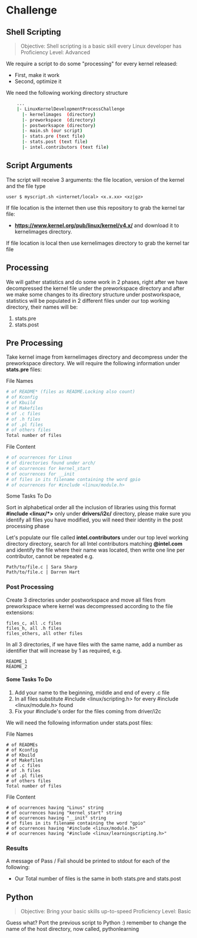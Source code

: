 # Challenge

## Shell Scripting

> Objective: Shell scripting is a basic skill every Linux developer has
> Proficiency Level: Advanced

We require a script to do some "processing" for every kernel released: 
- First, make it work
- Second, optimize it

We need the following working directory structure

```sh
    ...
    |- LinuxKernelDevelopmentProcessChallenge
      |- kernelimages  (directory)
      |- preworkspace  (directory)
      |- postworksapce (directory)
      |- main.sh (our script)
      |- stats.pre (text file)
      |- stats.post (text file)
      |- intel.contributors (text file)
```

## Script Arguments

The script will receive 3 arguments: the file location, version of the kernel and the file type

    user $ myscript.sh <internet/local> <x.x.xx> <xz|gz>

If file location is the internet then use this repository to grab the kernel tar file:
- __https://www.kernel.org/pub/linux/kernel/v4.x/__
and download it to kernelimages directory.

If file location is local then use kernelimages directory to grab the kernel tar file

## Processing

We will gather statistics and do some work in 2 phases, right after we have decompressed the kernel file under the preworkspace directory and after we make some changes to its directory structure under postworkspace, statistics will be populated in 2 different files under our top working directory, their names will be:

1. stats.pre
2. stats.post

## Pre Processing

Take kernel image from kernelimages directory and decompress under the preworkspace directory. We will require the following information under **stats.pre** files:

File Names

```sh
# of README* (files as README.Locking also count)
# of Kconfig
# of Kbuild
# of Makefiles
# of .c files
# of .h files
# of .pl files
# of others files
Total number of files
```

File Content

```sh
# of ocurrences for Linus
# of directories found under arch/
# of ocurrences for kernel_start
# of ocurrences for __init
# of files in its filename containing the word gpio
# of ocurrences for #include <linux/module.h>
```

Some Tasks To Do

Sort in alphabetical order all the inclusion of libraries using this format **#include <linux/*>** only under **drivers/i2c/** directory, please make sure you identify all files you have modified, you will need their identity in the post processing phase

Let's populate our file called **intel.contributors** under our top level working directory directory, search for all Intel contributors matching **@intel.com** and identify the file where their name was located, then write one line per contributor, cannot be repeated e.g.

    Path/to/file.c | Sara Sharp
    Path/to/file.c | Darren Hart

### Post Processing

Create 3 directories under postworkspace and move all files from preworkspace where kernel was decompressed according to the file extensions:

    files_c, all .c files
    files_h, all .h files
    files_others, all other files

In all 3 directories, if we have files with the same name, add a number as identifier that will increase by 1 as required, e.g.

    README_1
    README_2

#### Some Tasks To Do

1. Add your name to the beginning, middle and end of every .c file
2. In all files substitute #include <linux/scripting.h> for every #include <linux/module.h> found
3. Fix your #include's order for the files coming from driver/i2c

We will need the following information under stats.post files:

File Names

    # of READMEs
    # of Kconfig
    # of Kbuild
    # of Makefiles
    # of .c files
    # of .h files
    # of .pl files
    # of others files
    Total number of files

File Content

    # of ocurrences having "Linus" string
    # of ocurrences having "kernel_start" string
    # of ocurrences having "__init" string
    # of files in its filename containing the word "gpio"
    # of ocurrences having "#include <linux/module.h>"
    # of ocurrences having "#include <linux/learningscripting.h>"

### Results

A message of Pass / Fail should be printed to stdout for each of the following:

- Our Total number of files is the same in both stats.pre and stats.post

## Python

> Objective: Bring your basic skills up-to-speed
> Proficiency Level: Basic

Guess what? Port the previous script to Python :) remember to change the name of the host directory, now called, pythonlearning 
